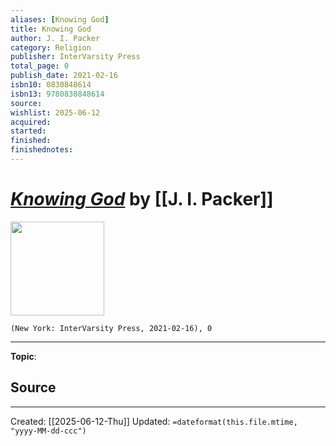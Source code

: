 ```yaml
---
aliases: [Knowing God]
title: Knowing God
author: J. I. Packer
category: Religion
publisher: InterVarsity Press
total_page: 0
publish_date: 2021-02-16
isbn10: 0830848614
isbn13: 9780830848614
source: 
wishlist: 2025-06-12
acquired: 
started: 
finished: 
finishednotes: 
---
```

# *[Knowing God]()* by [[J. I. Packer]]

<img src="http://books.google.com/books/content?id=T6nwDwAAQBAJ&printsec=frontcover&img=1&zoom=1&source=gbs_api" width=150>

`(New York: InterVarsity Press, 2021-02-16), 0`



--- 
**Topic**: 

**Source**
- 
 ---
Created: [[2025-06-12-Thu]]
Updated: `=dateformat(this.file.mtime, "yyyy-MM-dd-ccc")`